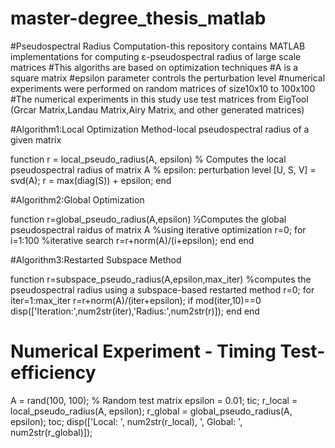 # master-degree_thesis_matlab
#Pseudospectral Radius Computation-this repository contains MATLAB implementations for computing ε-pseudospectral radius of large scale matrices
#This algoriths are based on optimization techniques
#A is a square matrix
#epsilon parameter controls the perturbation level
#numerical experiments were performed on random matrices of size10x10 to 100x100
#The numerical experiments in this study use test matrices from EigTool (Grcar Matrix,Landau Matrix,Airy Matrix, and other generated matrices)



#Algorithm1:Local Optimization Method-local pseudospectral radius of a given matrix

function r = local_pseudo_radius(A, epsilon)
    % Computes the local pseudospectral radius of matrix A
    % epsilon: perturbation level
    [U, S, V] = svd(A);
    r = max(diag(S)) + epsilon;
end


#Algorithm2:Global Optimization

function r=global_pseudo_radius(A,epsilon)
½Computes the global pseudospectral raidus of matrix A
%using iterative optimization
  r=0;
  for i=1:100 %iterative search
    r=r+norm(A)/(i+epsilon);
  end
end


#Algorithm3:Restarted Subspace Method

function r=subspace_pseudo_radius(A,epsilon,max_iter)
%computes the pseudospectral radius using a subspace-based restarted method
  r=0;
  for iter=1:max_iter
    r=r+norm(A)/(iter+epsilon);
    if mod(iter,10)==0
    disp(['Iteration:',num2str(iter),'Radius:',num2str(r)]);
    end
  end
  
  

# Numerical Experiment - Timing Test-efficiency

A = rand(100, 100);  % Random test matrix
epsilon = 0.01;
tic;
r_local = local_pseudo_radius(A, epsilon);
r_global = global_pseudo_radius(A, epsilon);
toc;
disp(['Local: ', num2str(r_local), ', Global: ', num2str(r_global)]);
